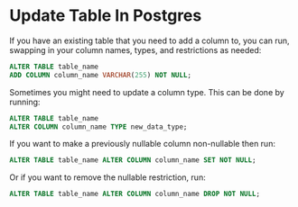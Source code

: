 # Update Table In Postgres

If you have an existing table that you need to add a column to, you can run, swapping in your column names, types, and restrictions as needed:

```sql
ALTER TABLE table_name
ADD COLUMN column_name VARCHAR(255) NOT NULL;
```

Sometimes you might need to update a column type. This can be done by running:

```sql
ALTER TABLE table_name
ALTER COLUMN column_name TYPE new_data_type;
```

If you want to make a previously nullable column non-nullable then run:

```sql
ALTER TABLE table_name ALTER COLUMN column_name SET NOT NULL;
```

Or if you want to remove the nullable restriction, run:

```sql
ALTER TABLE table_name ALTER COLUMN column_name DROP NOT NULL;
```

